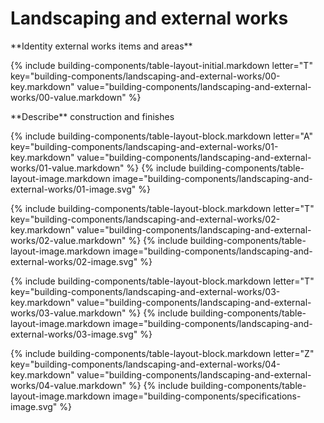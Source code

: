 <div data-role="collapsible" data-inset="false">
	<h1>Landscaping and external works</h1>

<dl>

<div markdown="1" class="building-components-title">
<span class="transform-to-uppercase">**Identity external works items and areas**</span>
</div>

{% include building-components/table-layout-initial.markdown letter="T" key="building-components/landscaping-and-external-works/00-key.markdown" value="building-components/landscaping-and-external-works/00-value.markdown" %}

<div markdown="1" class="building-components-title">
<span class="transform-to-uppercase">**Describe** construction and finishes</span>
</div>

{% include building-components/table-layout-block.markdown letter="A" key="building-components/landscaping-and-external-works/01-key.markdown" value="building-components/landscaping-and-external-works/01-value.markdown" %}
{% include building-components/table-layout-image.markdown image="building-components/landscaping-and-external-works/01-image.svg" %}

{% include building-components/table-layout-block.markdown letter="T" key="building-components/landscaping-and-external-works/02-key.markdown" value="building-components/landscaping-and-external-works/02-value.markdown"  %}
{% include building-components/table-layout-image.markdown image="building-components/landscaping-and-external-works/02-image.svg" %}

{% include building-components/table-layout-block.markdown letter="T" key="building-components/landscaping-and-external-works/03-key.markdown" value="building-components/landscaping-and-external-works/03-value.markdown"  %}
{% include building-components/table-layout-image.markdown image="building-components/landscaping-and-external-works/03-image.svg" %}

{% include building-components/table-layout-block.markdown letter="Z" key="building-components/landscaping-and-external-works/04-key.markdown" value="building-components/landscaping-and-external-works/04-value.markdown"  %}
{% include building-components/table-layout-image.markdown image="building-components/specifications-image.svg" %}


</dl></div>
